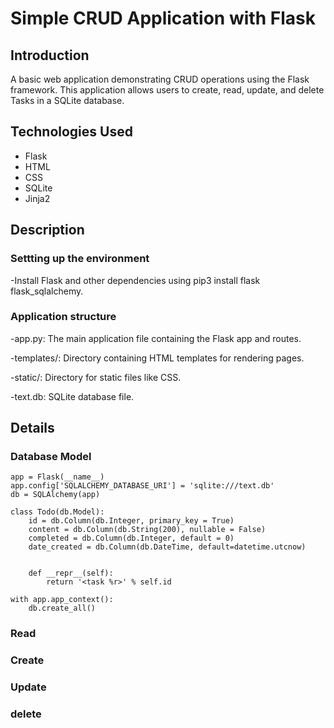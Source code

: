 # Simple CRUD Application with Flask

## Introduction
A basic web application demonstrating CRUD operations using the Flask framework. This application allows users to create, read, update, and delete Tasks in a SQLite database.

## Technologies Used
- Flask
- HTML
- CSS
- SQLite
- Jinja2

## Description

### Settting up the environment
-Install Flask and other dependencies using pip3 install flask flask_sqlalchemy.

### Application structure
-app.py: The main application file containing the Flask app and routes.

-templates/: Directory containing HTML templates for rendering pages.

-static/: Directory for static files like CSS.

-text.db: SQLite database file.

## Details

### Database Model
    app = Flask(__name__)
    app.config['SQLALCHEMY_DATABASE_URI'] = 'sqlite:///text.db'
    db = SQLAlchemy(app)

    class Todo(db.Model):
        id = db.Column(db.Integer, primary_key = True)
        content = db.Column(db.String(200), nullable = False)
        completed = db.Column(db.Integer, default = 0)
        date_created = db.Column(db.DateTime, default=datetime.utcnow)
        
        
        def __repr__(self):
            return '<task %r>' % self.id
        
    with app.app_context():
        db.create_all()

### Read

### Create

### Update

### delete


